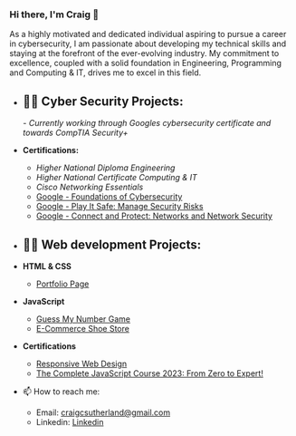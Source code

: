 ### Hi there, I'm Craig 👋 
As a highly motivated and dedicated individual aspiring to pursue a career in cybersecurity, I am passionate about developing my technical skills and staying at the forefront of the ever-evolving industry. My commitment to excellence, coupled with a solid foundation in Engineering, Programming and Computing & IT, drives me to excel in this field.

- <h2>👨‍💻 Cyber Security Projects:</h2>
  - <i>Currently working through Googles cybersecurity certificate and towards CompTIA Security+</i>



- <b>Certifications:</b>
  - <i>Higher National Diploma Engineering</i>
  - <i>Higher National Certificate Computing & IT</i>
  - <i>Cisco Networking Essentials</i>
  - [Google - Foundations of Cybersecurity](https://www.coursera.org/account/accomplishments/verify/SYWV8C7R285W)
  - [Google - Play It Safe: Manage Security Risks](https://coursera.org/share/7bf66377083c865012a3541132ef1383)
  - [Google - Connect and Protect: Networks and Network Security](https://coursera.org/share/5edbc662651f3147bdc35a76945c8661)
        
- <h2>👨‍💻 Web development Projects:</h2>
- <b>HTML & CSS</b>
  - [Portfolio Page](https://github.com/craigcsutherland/Portfolio-page)

- <b>JavaScript</b>
  - [Guess My Number Game](https://github.com/craigcsutherland/Guess-My-Number)
  - [E-Commerce Shoe Store](https://github.com/craigcsutherland/shoe-store)
 
- <b>Certifications</b>
  - [Responsive Web Design](https://www.freecodecamp.org/certification/fcc1bd8fee9-66be-4b48-a95e-c8916279485b/responsive-web-design)
  - [The Complete JavaScript Course 2023: From Zero to Expert!](https://www.udemy.com/certificate/UC-7dd39538-63a2-45df-8e82-f07bbe7a79d8/) 

- 📫 How to reach me:
  - Email: craigcsutherland@gmail.com
  - Linkedin: [Linkedin](https://www.linkedin.com/in/craigcsutherland/)



